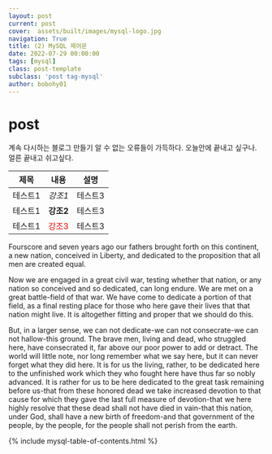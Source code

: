```yaml
---
layout: post
current: post
cover:  assets/built/images/mysql-logo.jpg
navigation: True
title: (2) MySQL 제어문
date: 2022-07-29 00:00:00
tags: [mysql]
class: post-template
subclass: 'post tag-mysql'
author: bobohy01
---
```


# post

계속 다시하는 블로그 만들기 알 수 없는 오류들이 가득하다. 오늘안에 끝내고 싶구나. 얼른 끝내고 쉬고싶다.


| 제목   |내용|설명|
|:-----:|:---:|:---:|
| 테스트1 |*강조1*|테스트3|
| 테스트1 |**강조2**|테스트3|
| 테스트1 |<span style="color:red">강조3</span>|테스트3|


Fourscore and seven years ago our fathers brought forth on this continent, a new nation, conceived in Liberty, and dedicated to the proposition that all men are created equal.

Now we are engaged in a great civil war, testing whether that nation, or any nation so conceived and so dedicated, can long endure. We are met on a great battle-field of that war. We have come to dedicate a portion of that field, as a final resting place for those who here gave their lives that that nation might live. It is altogether fitting and proper that we should do this.

But, in a larger sense, we can not dedicate-we can not consecrate-we can not hallow-this ground. The brave men, living and dead, who struggled here, have consecrated it, far above our poor power to add or detract. The world will little note, nor long remember what we say here, but it can never forget what they did here. It is for us the living, rather, to be dedicated here to the unfinished work which they who fought here have thus far so nobly advanced. It is rather for us to be here dedicated to the great task remaining before us-that from these honored dead we take increased devotion to that cause for which they gave the last full measure of devotion-that we here highly resolve that these dead shall not have died in vain-that this nation, under God, shall have a new birth of freedom-and that government of the people, by the people, for the people shall not perish from the earth.


{% include mysql-table-of-contents.html %}